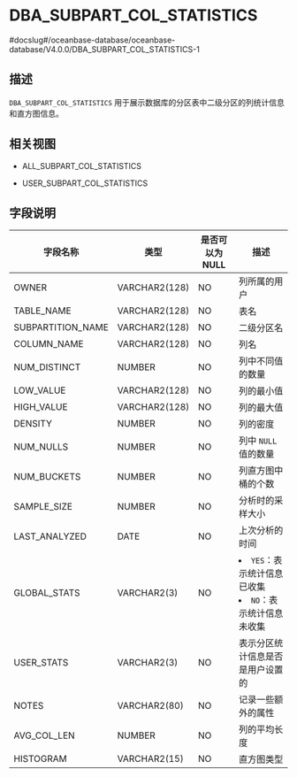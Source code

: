 DBA_SUBPART_COL_STATISTICS 
===============================================
#docslug#/oceanbase-database/oceanbase-database/V4.0.0/DBA_SUBPART_COL_STATISTICS-1


描述 
--------------------

`DBA_SUBPART_COL_STATISTICS` 用于展示数据库的分区表中二级分区的列统计信息和直方图信息。

相关视图 
----------------------

* ALL_SUBPART_COL_STATISTICS

  

* USER_SUBPART_COL_STATISTICS

  




字段说明 
----------------------



|       字段名称        |    **类型**     | **是否可以为 NULL** |                                                           **描述**                                                           |
|-------------------|---------------|----------------|----------------------------------------------------------------------------------------------------------------------------|
| OWNER             | VARCHAR2(128) | NO             | 列所属的用户                                                                                                                     |
| TABLE_NAME        | VARCHAR2(128) | NO             | 表名                                                                                                                         |
| SUBPARTITION_NAME | VARCHAR2(128) | NO             | 二级分区名                                                                                                                      |
| COLUMN_NAME       | VARCHAR2(128) | NO             | 列名                                                                                                                         |
| NUM_DISTINCT      | NUMBER        | NO            | 列中不同值的数量                                                                                                                   |
| LOW_VALUE         | VARCHAR2(128) | NO            | 列的最小值                                                                                                                      |
| HIGH_VALUE        | VARCHAR2(128) | NO            | 列的最大值                                                                                                                      |
| DENSITY           | NUMBER        | NO            | 列的密度                                                                                                                       |
| NUM_NULLS         | NUMBER        | NO            | 列中 `NULL` 值的数量                                                                                                             |
| NUM_BUCKETS       | NUMBER        | NO            | 列直方图中桶的个数                                                                                                                  |
| SAMPLE_SIZE       | NUMBER        | NO            | 分析时的采样大小                                                                                                                   |
| LAST_ANALYZED     | DATE          | NO            | 上次分析的时间                                                                                                                    |
| GLOBAL_STATS      | VARCHAR2(3)   | NO            | <li> `YES`：表示统计信息已收集   <li> `NO`：表示统计信息未收集    |
| USER_STATS        | VARCHAR2(3)   | NO            | 表示分区统计信息是否是用户设置的                                                                                                           |
| NOTES             | VARCHAR2(80)  | NO            | 记录一些额外的属性                                                                                                                  |
| AVG_COL_LEN       | NUMBER        | NO            | 列的平均长度                                                                                                                     |
| HISTOGRAM         | VARCHAR2(15)  | NO            | 直方图类型                                                                                                                      |


